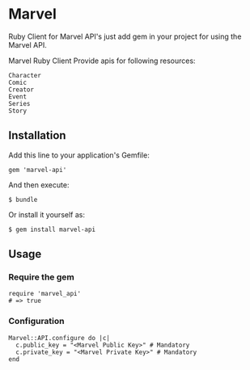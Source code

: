 # Marvel

Ruby Client for Marvel API's just add gem in your project for using the Marvel API.

Marvel Ruby Client Provide apis for following resources: 

    Character
    Comic
    Creator
    Event
    Series
    Story

## Installation

Add this line to your application's Gemfile:

    gem 'marvel-api'

And then execute:

    $ bundle

Or install it yourself as:

    $ gem install marvel-api

## Usage

### Require the gem

    require 'marvel_api'
    # => true

### Configuration

    Marvel::API.configure do |c|
      c.public_key = "<Marvel Public Key>" # Mandatory
      c.private_key = "<Marvel Private Key>" # Mandatory
    end
